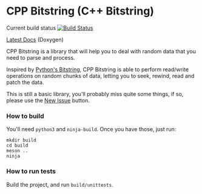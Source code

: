 CPP Bitstring (C++ Bitstring)
=============

Current build status [![Build Status](https://travis-ci.org/alexandernst/cpp-bitstring.svg?branch=master)](https://travis-ci.org/alexandernst/cpp-bitstring)

[Latest Docs](http://alexandernst.github.io/cpp-bitstring) (Doxygen)


CPP Bitstring is a library that will help you to deal with random data that you need to parse and process.

Inspired by [Python's Bitstring](https://code.google.com/p/python-bitstring/), CPP Bitstring is able to perform
read/write operations on random chunks of data, letting you to seek, rewind, read and patch the data.

This is still a basic library, you'll probably miss quite some things, if so, please use the [New Issue](https://github.com/alexandernst/cpp-bitstring/issues/new) button.

### How to build

You'll need `python3` and `ninja-build`. Once you have those, just run:

    mkdir build
    cd build
    meson ..
    ninja

### How to run tests

Build the project, and run `build/unittests`.
